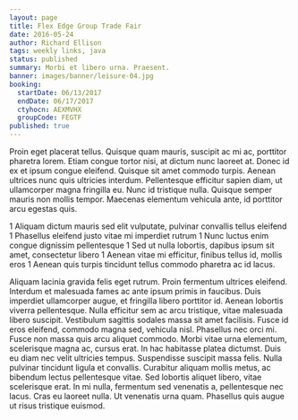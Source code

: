 ```yaml
---
layout: page
title: Flex Edge Group Trade Fair
date: 2016-05-24
author: Richard Ellison
tags: weekly links, java
status: published
summary: Morbi et libero urna. Praesent.
banner: images/banner/leisure-04.jpg
booking:
  startDate: 06/13/2017
  endDate: 06/17/2017
  ctyhocn: AEXMVHX
  groupCode: FEGTF
published: true
---
```

Proin eget placerat tellus. Quisque quam mauris, suscipit ac mi ac, porttitor pharetra lorem. Etiam congue tortor nisi, at dictum nunc laoreet at. Donec id ex et ipsum congue eleifend. Quisque sit amet commodo turpis. Aenean ultrices nunc quis ultricies interdum. Pellentesque efficitur sapien diam, ut ullamcorper magna fringilla eu. Nunc id tristique nulla. Quisque semper mauris non mollis tempor. Maecenas elementum vehicula ante, id porttitor arcu egestas quis.

1 Aliquam dictum mauris sed elit vulputate, pulvinar convallis tellus eleifend
1 Phasellus eleifend justo vitae mi imperdiet rutrum
1 Nunc luctus enim congue dignissim pellentesque
1 Sed ut nulla lobortis, dapibus ipsum sit amet, consectetur libero
1 Aenean vitae mi efficitur, finibus tellus id, mollis eros
1 Aenean quis turpis tincidunt tellus commodo pharetra ac id lacus.

Aliquam lacinia gravida felis eget rutrum. Proin fermentum ultrices eleifend. Interdum et malesuada fames ac ante ipsum primis in faucibus. Duis imperdiet ullamcorper augue, et fringilla libero porttitor id. Aenean lobortis viverra pellentesque. Nulla efficitur sem ac arcu tristique, vitae malesuada libero suscipit. Vestibulum sagittis sodales massa sit amet facilisis. Fusce id eros eleifend, commodo magna sed, vehicula nisl.
Phasellus nec orci mi. Fusce non massa quis arcu aliquet commodo. Morbi vitae urna elementum, scelerisque magna ac, cursus erat. In hac habitasse platea dictumst. Duis eu diam nec velit ultricies tempus. Suspendisse suscipit massa felis. Nulla pulvinar tincidunt ligula et convallis. Curabitur aliquam mollis metus, ac bibendum lectus pellentesque vitae. Sed lobortis aliquet libero, vitae scelerisque erat. In mi nulla, fermentum sed venenatis a, pellentesque nec lacus. Cras eu laoreet nulla. Ut venenatis urna quam. Phasellus quis augue ut risus tristique euismod.
